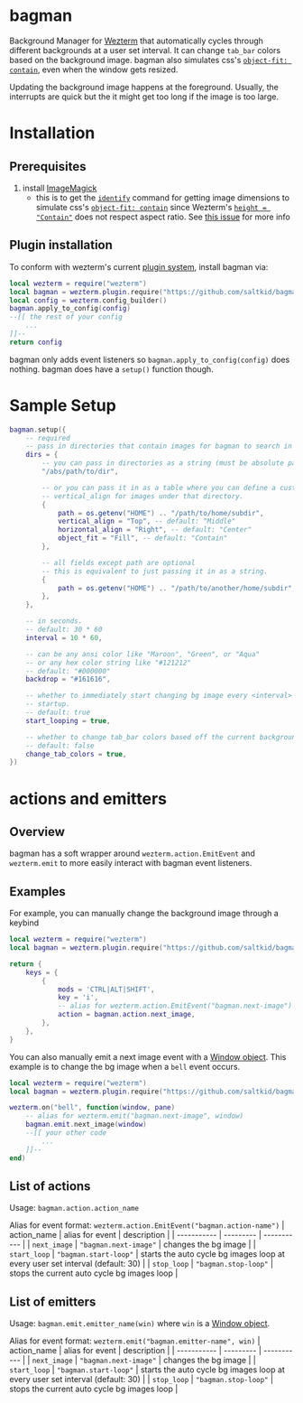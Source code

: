 # bagman
Background Manager for [Wezterm](https://github.com/wez/wezterm/) that automatically cycles through
different backgrounds at a user set interval. It can change `tab_bar` colors based on the
background image. bagman also simulates css's
[`object-fit: contain`](https://developer.mozilla.org/en-US/docs/Web/CSS/object-fit#contain), even
when the window gets resized.

Updating the background image happens at the foreground. Usually, the interrupts are quick but the it
might get too long if the image is too large.

# Installation
## Prerequisites
1. install [ImageMagick](https://imagemagick.org/)
    - this is to get the [`identify`](https://imagemagick.org/script/identify.php) command for
    getting image dimensions to simulate css's
    [`object-fit: contain`](https://developer.mozilla.org/en-US/docs/Web/CSS/object-fit#contain)
    since Wezterm's
    [`height = "Contain"`](https://wezfurlong.org/wezterm/config/lua/config/background.html?h=Contain#layer-definition)
    does not respect aspect ratio. See [this issue](https://github.com/wez/wezterm/issues/3708) for
    more info

## Plugin installation
To conform with wezterm's current
[plugin system](https://github.com/wez/wezterm/commit/e4ae8a844d8feaa43e1de34c5cc8b4f07ce525dd),
install bagman via:
```lua
local wezterm = require("wezterm")
local bagman = wezterm.plugin.require("https://github.com/saltkid/bagman")
local config = wezterm.config_builder()
bagman.apply_to_config(config)
--[[ the rest of your config
    ...
]]--
return config
```
bagman only adds event listeners so `bagman.apply_to_config(config)` does nothing. bagman does have
a `setup()` function though.

# Sample Setup
```lua
bagman.setup({
    -- required
    -- pass in directories that contain images for bagman to search in
    dirs = {
        -- you can pass in directories as a string (must be absolute path),
        "/abs/path/to/dir",

        -- or you can pass it in as a table where you can define a custom horizontal_align and/or
        -- vertical_align for images under that directory.
        {
            path = os.getenv("HOME") .. "/path/to/home/subdir",
            vertical_align = "Top", -- default: "Middle"
            horizontal_align = "Right", -- default: "Center"
            object_fit = "Fill", -- default: "Contain"
        },

        -- all fields except path are optional
        -- this is equivalent to just passing it in as a string.
        {
            path = os.getenv("HOME") .. "/path/to/another/home/subdir",
        },
    },

    -- in seconds.
    -- default: 30 * 60
    interval = 10 * 60,

    -- can be any ansi color like "Maroon", "Green", or "Aqua"
    -- or any hex color string like "#121212"
    -- default: "#000000"
    backdrop = "#161616",

    -- whether to immediately start changing bg image every <interval> seconds on
    -- startup.
    -- default: true
    start_looping = true,

    -- whether to change tab_bar colors based off the current background image
    -- default: false
    change_tab_colors = true,
})
```

# actions and emitters
## Overview
bagman has a soft wrapper around  `wezterm.action.EmitEvent` and `wezterm.emit` to more easily
interact with bagman event listeners.

## Examples
For example, you can manually change the background image through a keybind
```lua
local wezterm = require("wezterm")
local bagman = wezterm.plugin.require("https://github.com/saltkid/bagman")

return {
    keys = {
        {
            mods = 'CTRL|ALT|SHIFT',
            key = 'i',
            -- alias for wezterm.action.EmitEvent("bagman.next-image")
            action = bagman.action.next_image,
        },
    },
}
```

You can also manually emit a next image event with a [Window object](https://wezfurlong.org/wezterm/config/lua/window/).
This example is to change the bg image when a `bell` event occurs.
```lua
local wezterm = require("wezterm")
local bagman = wezterm.plugin.require("https://github.com/saltkid/bagman")

wezterm.on("bell", function(window, pane)
    -- alias for wezterm.emit("bagman.next-image", window)
    bagman.emit.next_image(window)
    --[[ your other code
        ...
    ]]--
end)
```

## List of actions
Usage: `bagman.action.action_name`

Alias for event format: `wezterm.action.EmitEvent("bagman.action-name")`
| action_name | alias for event | description |
| ----------- | --------- | ----------- |
| `next_image`  | `"bagman.next-image"` | changes the bg image |
| `start_loop`  | `"bagman.start-loop"` | starts the auto cycle bg images loop at every user set interval (default: 30) |
| `stop_loop`  | `"bagman.stop-loop"` | stops the current auto cycle bg images loop |

## List of emitters
Usage: `bagman.emit.emitter_name(win)` where `win` is a
[Window object](https://wezfurlong.org/wezterm/config/lua/window/).

Alias for event format: `wezterm.emit("bagman.emitter-name", win)`
| action_name | alias for event | description |
| ----------- | --------- | ----------- |
| `next_image`  | `"bagman.next-image"` | changes the bg image |
| `start_loop`  | `"bagman.start-loop"` | starts the auto cycle bg images loop at every user set interval (default: 30) |
| `stop_loop`  | `"bagman.stop-loop"` | stops the current auto cycle bg images loop |
